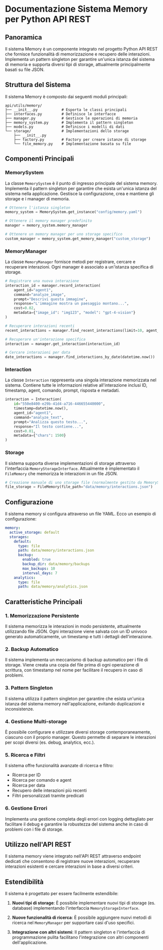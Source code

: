 # Documentazione Sistema Memory per Python API REST

## Panoramica

Il sistema Memory è un componente integrato nel progetto Python API REST che fornisce funzionalità di memorizzazione e recupero delle interazioni. Implementa un pattern singleton per garantire un'unica istanza del sistema di memoria e supporta diversi tipi di storage, attualmente principalmente basati su file JSON.

## Struttura del Sistema

Il sistema Memory è composto dai seguenti moduli principali:

```
api/utils/memory/
├── __init__.py           # Esporta le classi principali
├── interfaces.py         # Definisce le interfacce
├── manager.py            # Gestisce le operazioni di memoria
├── memory_system.py      # Implementa il pattern singleton
├── models.py             # Definisce i modelli di dati
└── storage/              # Implementazioni dello storage
    ├── __init__.py
    ├── factory.py        # Factory per creare istanze di storage
    └── file_memory.py    # Implementazione basata su file
```

## Componenti Principali

### MemorySystem

La classe `MemorySystem` è il punto di ingresso principale del sistema memory. Implementa il pattern singleton per garantire che esista un'unica istanza del sistema nella applicazione. Gestisce la configurazione, crea e mantiene gli storage e i manager di memoria.

```python
# Ottenere l'istanza singleton
memory_system = MemorySystem.get_instance("config/memory.yaml")

# Ottenere il memory manager predefinito
manager = memory_system.memory_manager

# Ottenere un memory manager per uno storage specifico
custom_manager = memory_system.get_memory_manager("custom_storage")
```

### MemoryManager

La classe `MemoryManager` fornisce metodi per registrare, cercare e recuperare interazioni. Ogni manager è associato a un'istanza specifica di storage.

```python
# Registrare una nuova interazione
interaction_id = manager.record_interaction(
    agent_id="agent1",
    command="analyze_image",
    prompt="Descrivi questa immagine",
    response="L'immagine mostra un paesaggio montano...",
    cost=0.02,
    metadata={"image_id": "img123", "model": "gpt-4-vision"}
)

# Recuperare interazioni recenti
recent_interactions = manager.find_recent_interactions(limit=10, agent_id="agent1")

# Recuperare un'interazione specifica
interaction = manager.get_interaction(interaction_id)

# Cercare interazioni per data
date_interactions = manager.find_interactions_by_date(datetime.now())
```

### Interaction

La classe `Interaction` rappresenta una singola interazione memorizzata nel sistema. Contiene tutte le informazioni relative all'interazione inclusi ID, timestamp, agent, comando, prompt, risposta e metadati.

```python
interaction = Interaction(
    id="550e8400-e29b-41d4-a716-446655440000",
    timestamp=datetime.now(),
    agent_id="agent1",
    command="analyze_text",
    prompt="Analizza questo testo...",
    response="Il testo contiene...",
    cost=0.01,
    metadata={"chars": 1500}
)
```

### Storage

Il sistema supporta diverse implementazioni di storage attraverso l'interfaccia `MemoryStorageInterface`. Attualmente è implementato il `FileMemory` che memorizza le interazioni in un file JSON.

```python
# Creazione manuale di uno storage file (normalmente gestito da MemorySystem)
file_storage = FileMemory(file_path="data/memory/interactions.json")
```

## Configurazione

Il sistema memory si configura attraverso un file YAML. Ecco un esempio di configurazione:

```yaml
memory:
  active_storage: default
  storages:
    default:
      type: file
      path: data/memory/interactions.json
      backup:
        enabled: true
        backup_dir: data/memory/backups
        max_backups: 10
        interval_days: 7
    analytics:
      type: file
      path: data/memory/analytics.json
```

## Caratteristiche Principali

### 1. Memorizzazione Persistente

Il sistema memorizza le interazioni in modo persistente, attualmente utilizzando file JSON. Ogni interazione viene salvata con un ID univoco generato automaticamente, un timestamp e tutti i dettagli dell'interazione.

### 2. Backup Automatico

Il sistema implementa un meccanismo di backup automatico per i file di storage. Viene creata una copia del file prima di ogni operazione di scrittura, con timestamp nel nome per facilitare il recupero in caso di problemi.

### 3. Pattern Singleton

Il sistema utilizza il pattern singleton per garantire che esista un'unica istanza del sistema memory nell'applicazione, evitando duplicazioni e inconsistenze.

### 4. Gestione Multi-storage

È possibile configurare e utilizzare diversi storage contemporaneamente, ciascuno con il proprio manager. Questo permette di separare le interazioni per scopi diversi (es. debug, analytics, ecc.).

### 5. Ricerca e Filtri

Il sistema offre funzionalità avanzate di ricerca e filtro:
- Ricerca per ID
- Ricerca per comando e agent
- Ricerca per data
- Recupero delle interazioni più recenti
- Filtri personalizzati tramite predicati

### 6. Gestione Errori

Implementa una gestione completa degli errori con logging dettagliato per facilitare il debug e garantire la robustezza del sistema anche in caso di problemi con i file di storage.

## Utilizzo nell'API REST

Il sistema memory viene integrato nell'API REST attraverso endpoint dedicati che consentono di registrare nuove interazioni, recuperare interazioni esistenti e cercare interazioni in base a diversi criteri.

## Estendibilità

Il sistema è progettato per essere facilmente estendibile:

1. **Nuovi tipi di storage**: È possibile implementare nuovi tipi di storage (es. database) implementando l'interfaccia `MemoryStorageInterface`.

2. **Nuove funzionalità di ricerca**: È possibile aggiungere nuovi metodi di ricerca nel `MemoryManager` per supportare casi d'uso specifici.

3. **Integrazione con altri sistemi**: Il pattern singleton e l'interfaccia di programmazione pulita facilitano l'integrazione con altri componenti dell'applicazione.
